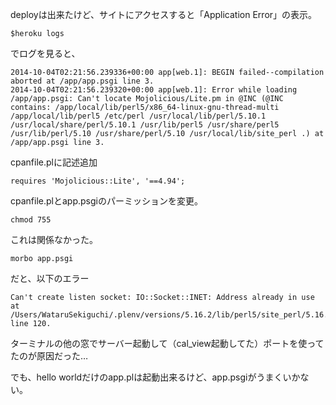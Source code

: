 deployは出来たけど、サイトにアクセスすると「Application Error」の表示。


	$heroku logs

でログを見ると、

	2014-10-04T02:21:56.239336+00:00 app[web.1]: BEGIN failed--compilation aborted at /app/app.psgi line 3.
	2014-10-04T02:21:56.239320+00:00 app[web.1]: Error while loading /app/app.psgi: Can't locate Mojolicious/Lite.pm in @INC (@INC contains: /app/local/lib/perl5/x86_64-linux-gnu-thread-multi /app/local/lib/perl5 /etc/perl /usr/local/lib/perl/5.10.1 /usr/local/share/perl/5.10.1 /usr/lib/perl5 /usr/share/perl5 /usr/lib/perl/5.10 /usr/share/perl/5.10 /usr/local/lib/site_perl .) at /app/app.psgi line 3.


cpanfile.plに記述追加

	requires 'Mojolicious::Lite', '==4.94';


cpanfile.plとapp.psgiのパーミッションを変更。

	chmod 755
	
これは関係なかった。

	morbo app.psgi

だと、以下のエラー

	Can't create listen socket: IO::Socket::INET: Address already in use at /Users/WataruSekiguchi/.plenv/versions/5.16.2/lib/perl5/site_perl/5.16.2/Mojo/IOLoop.pm line 120.
	
ターミナルの他の窓でサーバー起動して（cal_view起動してた）ポートを使ってたのが原因だった…

でも、hello worldだけのapp.plは起動出来るけど、app.psgiがうまくいかない。


